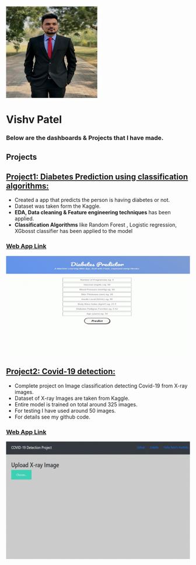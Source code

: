 ![alt text](/images/myphoto.png)

# **Vishv Patel**

### Below are the dashboards & Projects that I have made.

## **Projects**

## [Project1: Diabetes Prediction using classification algorithms:](https://github.com/vishvpatel-97/Diabetes_predictor)
- Created a app that predicts the person is having diabetes or not.
- Dataset was taken form the Kaggle.
- **EDA, Data cleaning & Feature engineering techniques** has been applied.
- **Classification Algorithms** like Random Forest , Logistic regression, XGbosst classifier has been applied to the model

### [**Web App Link**](http://diabetes-predictor-app-ml.herokuapp.com/)

![alt text](/images/diabetes.gif)

## [Project2: Covid-19 detection:](https://github.com/vishvpatel-97/Covid-19-Detection-Project)
- Complete project on Image classification detecting Covid-19 from X-ray images.
- Dataset of X-ray Images are taken from Kaggle.
- Entire model is trained on total around 325 images.
- For testing I have used around 50 images.
- For details see my github code.

### [**Web App Link**](https://covid19-xray-detection.herokuapp.com/)

![alt text](/images/covid19.gif)


